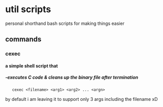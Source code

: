 # util scripts

personal shorthand bash scripts for making things easier
## commands
### cexec
#### a simple shell script that 
##### -executes C code & cleans up the binary file after termination 
       cexec <filename> <arg1> <arg2> ... <argn>
by default i am leaving it to support only 3 args including the filename xD

